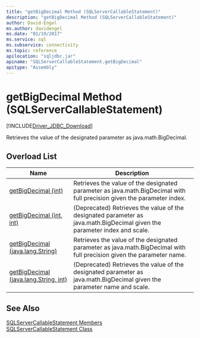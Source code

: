 ```yaml
---
title: "getBigDecimal Method (SQLServerCallableStatement)"
description: "getBigDecimal Method (SQLServerCallableStatement)"
author: David-Engel
ms.author: davidengel
ms.date: "01/19/2017"
ms.service: sql
ms.subservice: connectivity
ms.topic: reference
apilocation: "sqljdbc.jar"
apiname: "SQLServerCallableStatement.getBigDecimal"
apitype: "Assembly"
---
```

# getBigDecimal Method (SQLServerCallableStatement)
[!INCLUDE[Driver_JDBC_Download](../../../includes/driver_jdbc_download.md)]

  Retrieves the value of the designated parameter as java.math.BigDecimal.  
  
## Overload List  
  
|Name|Description|  
|----------|-----------------|  
|[getBigDecimal (int)](../../../connect/jdbc/reference/getbigdecimal-method-int.md)|Retrieves the value of the designated parameter as java.math.BigDecimal with full precision given the parameter index.|  
|[getBigDecimal (int, int)](../../../connect/jdbc/reference/getbigdecimal-method-int-int.md)|(Deprecated) Retrieves the value of the designated parameter as java.math.BigDecimal given the parameter index and scale.|  
|[getBigDecimal (java.lang.String)](../../../connect/jdbc/reference/getbigdecimal-method-java-lang-string.md)|Retrieves the value of the designated parameter as java.math.BigDecimal with full precision given the parameter name.|  
|[getBigDecimal (java.lang.String, int)](../../../connect/jdbc/reference/getbigdecimal-method-java-lang-string-int.md)|(Deprecated) Retrieves the value of the designated parameter as java.math.BigDecimal given the parameter name and scale.|  
  
## See Also  
 [SQLServerCallableStatement Members](../../../connect/jdbc/reference/sqlservercallablestatement-members.md)   
 [SQLServerCallableStatement Class](../../../connect/jdbc/reference/sqlservercallablestatement-class.md)  
  
  
